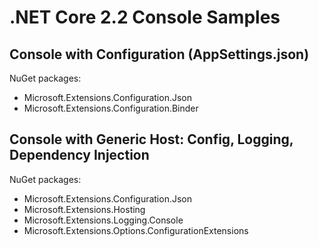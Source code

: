# .NET Core 2.2 Console Samples

## Console with Configuration (AppSettings.json)

NuGet packages:

* Microsoft.Extensions.Configuration.Json
* Microsoft.Extensions.Configuration.Binder

## Console with Generic Host: Config, Logging, Dependency Injection

NuGet packages:

* Microsoft.Extensions.Configuration.Json
* Microsoft.Extensions.Hosting
* Microsoft.Extensions.Logging.Console
* Microsoft.Extensions.Options.ConfigurationExtensions